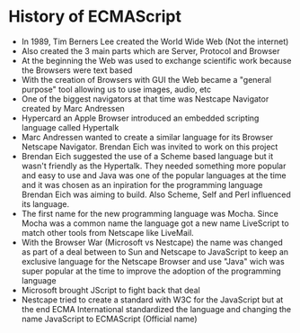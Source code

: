 # History of ECMAScript

* In 1989, Tim Berners Lee created the World Wide Web (Not the internet)
* Also created the 3 main parts which are Server, Protocol and Browser
* At the beginning the Web was used to exchange scientific work because the Browsers were text based
* With the creation of Browsers with GUI the Web became a "general purpose" tool allowing us to use images, audio, etc
* One of the biggest navigators at that time was Nestcape Navigator created by Marc Andressen
* Hypercard an Apple Browser introduced an embedded scripting language called Hypertalk
* Marc Andressen wanted to create a similar language for its Browser Netscape Navigator. Brendan Eich was invited to work on this project
* Brendan Eich suggested the use of a Scheme based language but it wasn't friendly as the Hypertalk. They needed something more popular and easy to use and Java was one of the popular languages at the time and it was chosen as an inpiration for the programming language Brendan Eich was aiming to build. Also Scheme, Self and Perl influenced its language.
* The first name for the new programming language was Mocha. Since Mocha was a common name the language got a new name LiveScript to match other tools from Netscape like LiveMail.
* With the Browser War (Microsoft vs Nestcape) the name was changed as part of a deal between to Sun and Netscape to JavaScript to keep an exclusive language for the Netscape Browser and use "Java" wich was super popular at the time to improve the adoption of the programming language
* Microsoft brought JScript to fight back that deal
* Nestcape tried to create a standard with W3C for the JavaScript but at the end ECMA International standardized the language and changing the name JavaScript to ECMAScript (Official name)